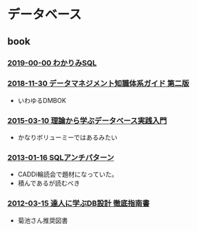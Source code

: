 # データベース

## book

### [2019-00-00 わかりみSQL](https://booth.pm/ja/items/1576397)

### [2018-11-30 データマネジメント知識体系ガイド 第二版](https://www.amazon.co.jp/dp/4296100491)

- いわゆるDMBOK

### [2015-03-10 理論から学ぶデータベース実践入門](https://www.amazon.co.jp/dp/4774171972)

- かなりボリューミーではあるみたい

### [2013-01-16 SQLアンチパターン](https://www.amazon.co.jp/dp/4873115892)

- CADDi輪読会で題材になっていた。
- 積んであるが読むべき

### [2012-03-15 達人に学ぶDB設計 徹底指南書](https://www.amazon.co.jp/dp/B00EE1XPAI)

- 菊池さん推奨図書
